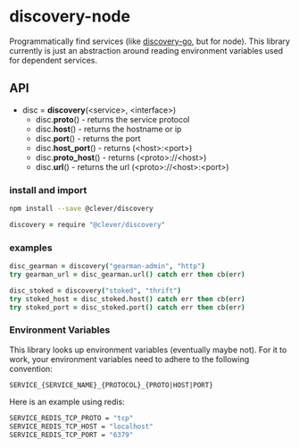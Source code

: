 # discovery-node

Programmatically find services (like [discovery-go](https://github.com/Clever/discovery-go), but for node). This library currently is just an abstraction around reading environment variables used for dependent services.


## API

- disc = **discovery**(\<service\>, \<interface\>)
  - disc.**proto**() - returns the service protocol
  - disc.**host**() - returns the hostname or ip
  - disc.**port**() - returns the port
  - disc.**host_port**() - returns (\<host\>:\<port\>)
  - disc.**proto_host**() - returns (\<proto\>://\<host\>)
  - disc.**url**() - returns the url (\<proto\>://\<host\>:\<port\>)

### install and import

```bash
npm install --save @clever/discovery
```

```coffee
discovery = require "@clever/discovery"
```

### examples

```coffee
disc_gearman = discovery("gearman-admin", "http")
try gearman_url = disc_gearman.url() catch err then cb(err)

disc_stoked = discovery("stoked", "thrift")
try stoked_host = disc_stoked.host() catch err then cb(err)
try stoked_port = disc_stoked.port() catch err then cb(err)
```


### Environment Variables

This library looks up environment variables (eventually maybe not). For it to work, your environment variables need to adhere to the following convention:

```
SERVICE_{SERVICE_NAME}_{PROTOCOL}_{PROTO|HOST|PORT}
```

Here is an example using redis:
```bash
SERVICE_REDIS_TCP_PROTO = "tcp"
SERVICE_REDIS_TCP_HOST = "localhost"
SERVICE_REDIS_TCP_PORT = "6379"
```
